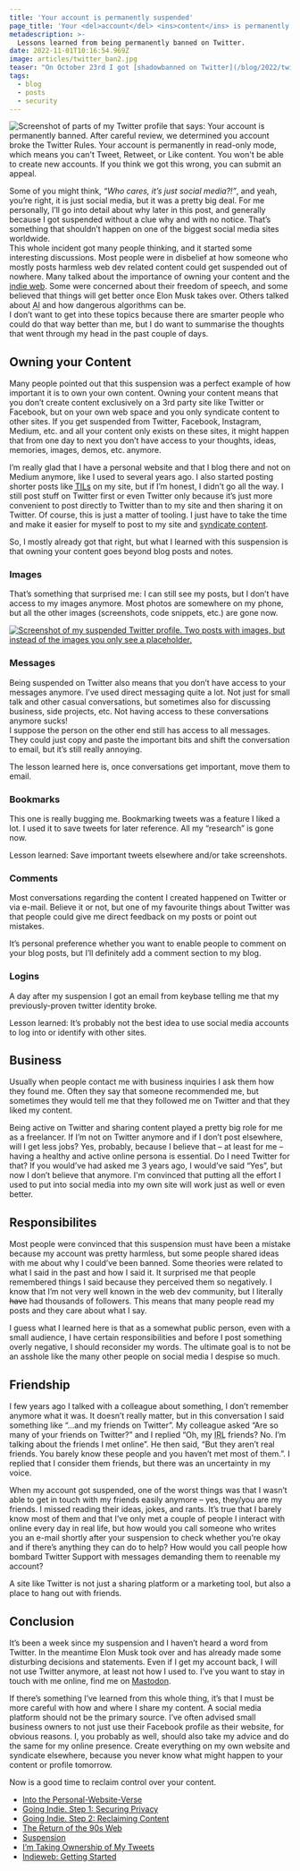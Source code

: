 ```yaml
---
title: 'Your account is permanently suspended'
page_title: 'Your <del>account</del> <ins>content</ins> is permanently <del>suspended</del> <ins>gone</ins>'
metadescription: >-
  Lessons learned from being permanently banned on Twitter.
date: 2022-11-01T10:16:54.969Z
image: articles/twitter_ban2.jpg
teaser: "On October 23rd I got [shadowbanned on Twitter](/blog/2022/twitter-ban/), followed by a permanent suspension on October 25th. As someone who was very active on Twitter, I was surprised, shocked, and sad that this happened. Especially because I didn’t know why it happened."
tags:
  - blog
  - posts
  - security
---
```


<img src="/images/twitter_ban.jpg" alt="Screenshot of parts of my Twitter profile that says: Your account is permanently banned. After careful review, we determined you account broke the Twitter Rules. Your account is permanently in read-only mode, which means you can't Tweet, Retweet, or Like content. You won't be able to create new accounts. If you think we got this wrong, you can submit an appeal.">

Some of you might think, *“Who cares, it’s just social media?!”*, and yeah, you’re right, it is just social media, but it was a pretty big deal. For me personally, I’ll go into detail about why later in this post, and generally because I got suspended without a clue why and with no notice. That’s something that shouldn’t happen on one of the biggest social media sites worldwide.  
This whole incident got many people thinking, and it started some interesting discussions. Most people were in disbelief at how someone who mostly posts harmless web dev related content could get suspended out of nowhere. Many talked about the importance of owning your content and the [indie web](https://indieweb.org/). Some were concerned about their freedom of speech, and some believed that things will get better once Elon Musk takes over. Others talked about <abbr title="artificial intelligence">AI</abbr> and how dangerous algorithms can be.  
I don’t want to get into these topics because there are smarter people who could do that way better than me, but I do want to summarise the thoughts that went through my head in the past couple of days.


## Owning your Content

Many people pointed out that this suspension was a perfect example of how important it is to own your own content. Owning your content means that you don’t create content exclusively on a 3rd party site like Twitter or Facebook, but on your own web space and you only syndicate content to other sites. If you get suspended from Twitter, Facebook, Instagram, Medium, etc. and all your content only exists on these sites, it might happen that from one day to next you don’t have access to your thoughts, ideas, memories, images, demos, etc. anymore.

I’m really glad that I have a personal website and that I blog there and not on Medium anymore, like I used to several years ago. I also started posting shorter posts like <a href="/TIL/"><abbr title="Today I learned">TILs</abbr></a> on my site, but if I’m honest, I didn’t go all the way. I still post stuff on Twitter first or even Twitter only because it’s just more convenient to post directly to Twitter than to my site and then sharing it on Twitter. Of course, this is just a matter of tooling. I just have to take the time and make it easier for myself to post to my site and [syndicate content](https://matthiasott.com/notes/syndicating-posts-personal-website-twitter-mastodon).

So, I mostly already got that right, but what I learned with this suspension is that owning your content goes beyond blog posts and notes.

### Images

That’s something that surprised me: I can still see my posts, but I don’t have access to my images anymore. Most photos are somewhere on my phone, but all the other images (screenshots, code snippets, etc.) are gone now.

<a href="/images/twitter_ban7.jpg"><img src="/images/twitter_ban7.jpg" alt="Screenshot of my suspended Twitter profile. Two posts with images, but instead of the images you only see a placeholder."></a>

### Messages

Being suspended on Twitter also means that you don’t have access to your messages anymore. I’ve used direct messaging quite a lot. Not just for small talk and other casual conversations, but sometimes also for discussing business, side projects, etc. Not having access to these conversations anymore sucks!  
I suppose the person on the other end still has access to all messages. They could just copy and paste the important bits and shift the conversation to email, but it’s still really annoying.

The lesson learned here is, once conversations get important, move them to email.

### Bookmarks

This one is really bugging me. Bookmarking tweets was a feature I liked a lot. I used it to save tweets for later reference. All my “research” is gone now.

Lesson learned: Save important tweets elsewhere and/or take screenshots.

### Comments

Most conversations regarding the content I created happened on Twitter or via e-mail. Believe it or not, but one of my favourite things about Twitter was that people could give me direct feedback on my posts or point out mistakes.

It’s personal preference whether you want to enable people to comment on your blog posts, but I’ll definitely add a comment section to my blog.

### Logins

A day after my suspension I got an email from keybase telling me that my previously-proven twitter identity broke.  

Lesson learned: It’s probably not the best idea to use social media accounts to log into or identify with other sites.

## Business

Usually when people contact me with business inquiries I ask them how they found me. Often they say that someone recommended me, but sometimes they would tell me that they followed me on Twitter and that they liked my content.

Being active on Twitter and sharing content played a pretty big role for me as a freelancer. If I’m not on Twitter anymore and if I don’t post elsewhere, will I get less jobs? Yes, probably, because I believe that – at least for me – having a healthy and active online persona is essential. Do I need Twitter for that? If you would’ve had asked me 3 years ago, I would’ve said “Yes”, but now I don’t believe that anymore. I'm convinced that putting all the effort I used to put into social media into my own site will work just as well or even better.

## Responsibilites

Most people were convinced that this suspension must have been a mistake because my account was pretty harmless, but some people shared ideas with me about why I could’ve been banned. Some theories were related to what I said in the past and how I said it. It surprised me that people remembered things I said because they perceived them so negatively. I know that I’m not very well known in the web dev community, but I literally <s>have</s> had thousands of followers. This means that many people read my posts and they care about what I say.

I guess what I learned here is that as a somewhat public person, even with a small audience, I have certain responsibilities and before I post something overly negative, I should reconsider my words. The ultimate goal is to not be an asshole like the many other people on social media I despise so much.

## Friendship

I few years ago I talked with a colleague about something, I don’t remember anymore what it was. It doesn’t really matter, but in this conversation I said something like “…and my friends on Twitter”. My colleague asked “Are so many of your friends on Twitter?” and I replied “Oh, my <abbr title="in real life">IRL</abbr> friends? No. I’m talking about the friends I met online”. He then said, “But they aren’t real friends. You barely know these people and you haven’t met most of them.”. I replied that I consider them friends, but there was an uncertainty in my voice.

When my account got suspended, one of the worst things was that I wasn’t able to get in touch with my friends easily anymore – yes, they/you are my friends. I missed reading their ideas, jokes, and rants. It’s true that I barely know most of them and that I’ve only met a couple of people I interact with online every day in real life, but how would you call someone who writes you an e-mail shortly after your suspension to check whether you’re okay and if there’s anything they can do to help? How would you call people how bombard Twitter Support with messages demanding them to reenable my account?

A site like Twitter is not just a sharing platform or a marketing tool, but also a place to hang out with friends.

## Conclusion

It’s been a week since my suspension and I haven’t heard a word from Twitter. In the meantime Elon Musk took over and has already made some disturbing decisions and statements. Even if I get my account back, I will not use Twitter anymore, at least not how I used to. I’ve you want to stay in touch with me online, find me on [Mastodon](https://mastodon.social/@matuzo).

If there’s something I’ve learned from this whole thing, it’s that I must be more careful with how and where I share my content. A social media platform should not be the primary source. I’ve often advised small business owners to not just use their Facebook profile as their website, for obvious reasons. I, you probably as well, should also take my advice and do the same for my online presence. Create everything on my own website and syndicate elsewhere, because you never know what might happen to your content or profile tomorrow.

Now is a good time to reclaim control over your content.

* [Into the Personal-Website-Verse](https://matthiasott.com/articles/into-the-personal-website-verse)
* [Going Indie. Step 1: Securing Privacy](https://matthiasott.com/articles/going-indie-securing-privacy)
* [Going Indie. Step 2: Reclaiming Content](https://matthiasott.com/articles/going-indie-reclaiming-content)
* [The Return of the 90s Web](https://mxb.dev/blog/the-return-of-the-90s-web/)
* [Suspension](https://matthiasott.com/notes/suspension)
* [I’m Taking Ownership of My Tweets](https://www.zachleat.com/web/own-my-tweets/)
* [Indieweb: Getting Started](https://indieweb.org/Getting_Started)